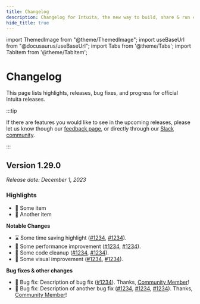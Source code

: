 ```yaml
---
title: Changelog
description: Changelog for Intuita, the new way to build, share & run code automations at any scale.
hide_title: true
---
```


import ThemedImage from "@theme/ThemedImage";
import useBaseUrl from "@docusaurus/useBaseUrl";
import Tabs from '@theme/Tabs';
import TabItem from '@theme/TabItem';

<head>
  <meta property='og:title' content='Intuita Changelog'/>
  <meta property='og:description' content='Changelog for Intuita, the new way to build, share & run code automations at any scale.'/>
  <meta name='og:image' content='https://raw.githubusercontent.com/intuita-inc/intuita-docs/main/static/img/docs/changelog-og.jpg'/>
  <meta property='og:image' content='https://raw.githubusercontent.com/intuita-inc/intuita-docs/main/static/img/docs/changelog-og.jpg'/>
  
  <meta name='twitter:card' content='summary_large_image'/>
  <meta name='twitter:image' content='https://raw.githubusercontent.com/intuita-inc/intuita-docs/main/static/img/docs/changelog-og.jpg'/>
</head>

# Changelog

This page lists highlights, releases, bug fixes, and progress for official Intuita releases.

:::tip

If there are features you would like to see in the upcoming releases, please let us know though our [feedback page](https://feedback.intuita.io), or directly through our [Slack community](https://intuita.io/community).

:::

## Version 1.29.0

_Release date: December 1, 2023_

### **Highlights**

- 🔲 Some item
- 🐍 Another item

**Notable Changes**

- ⌛ Some time saving highlight ([#1234](https://github.com), [#1234](https://github.com)).
- 🏃 Some performance improvement ([#1234](https://github.com), [#1234](https://github.com)).
- 🛁 Some code cleanup ([#1234](https://github.com), [#1234](https://github.com)).
- 💅 Some visual improvement ([#1234](https://github.com), [#1234](https://github.com)).

**Bug fixes & other changes**

- 🦗 Bug fix: Description of bug fix ([#1234](https://github.com/)). Thanks, [Community Member](https://github.com)!
- 🦎 Bug fix: Description of another bug fix ([#1234](https://github.com/), [#1234](https://github.com/), [#1234](https://github.com/)). Thanks, [Community Member](https://github.com)!
